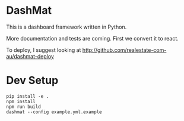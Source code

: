 DashMat
=======

This is a dashboard framework written in Python.

More documentation and tests are coming. First we convert it to react.

To deploy, I suggest looking at http://github.com/realestate-com-au/dashmat-deploy


Dev Setup
=========

```
pip install -e .
npm install
npm run build
dashmat --config example.yml.example
```
